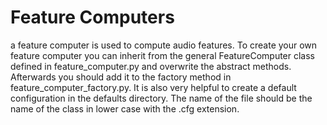 # Feature Computers

a feature computer is used to compute audio features. To create your own feature
computer you can inherit from the general FeatureComputer class defined in
feature_computer.py and overwrite the abstract methods.
Afterwards you should add it to the factory method in
feature_computer_factory.py.
It is also very helpful to create a default configuration in the defaults
directory. The name of the file should be the name of the class in lower case
with the .cfg extension.
